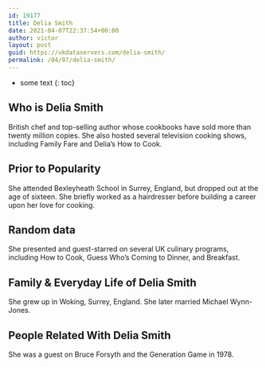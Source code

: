 ```yaml
---
id: 19177
title: Delia Smith
date: 2021-04-07T22:37:54+00:00
author: victor
layout: post
guid: https://ukdataservers.com/delia-smith/
permalink: /04/07/delia-smith/
---
```


* some text
{: toc}


## Who is Delia Smith



British chef and top-selling author whose cookbooks have sold more than twenty million copies. She also hosted several television cooking shows, including Family Fare and Delia&#8217;s How to Cook.

                
                
                
## Prior to Popularity



She attended Bexleyheath School in Surrey, England, but dropped out at the age of sixteen. She briefly worked as a hairdresser before building a career upon her love for cooking.

                
                
                
## Random data



She presented and guest-starred on several UK culinary programs, including How to Cook, Guess Who&#8217;s Coming to Dinner, and Breakfast.

                
                
                
## Family & Everyday Life of Delia Smith



She grew up in Woking, Surrey, England. She later married Michael Wynn-Jones.

                
                
                
## People Related With Delia Smith



She was a guest on Bruce Forsyth and the Generation Game in 1978.

                
              
            
          
          
          